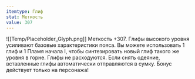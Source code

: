 ```yaml
---
itemtype: Глиф
stat: Меткость 
value: 307
---
```

![[Temp/Placeholder_Glyph.png]]
Меткость +307. Глифы высокого уровня усиливают базовые характеристики пояса. Вы можете использовать 1 глиф и 1 Пламя начала I, чтобы синтезировать новый глиф такого же уровня в горне. Глифы не расходуются. Если снять одеяние, вставленные глифы автоматически отправляются в сумку. Бонус действует только на персонажа!
